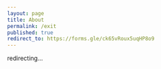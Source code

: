 ```yaml
---
layout: page
title: About
permalink: /exit
published: true
redirect_to: https://forms.gle/ck65vRoux5uqHP8o9
---
```


redirecting...
